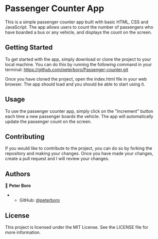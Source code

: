 # Passenger Counter App
This is a simple passenger counter app built with basic HTML, CSS and JavaScript. The app allows users to count the number of passengers who have boarded a bus or any vehicle, and displays the count on the screen.

## Getting Started
To get started with the app, simply download or clone the project to your local machine. You can do this by running the following command in your terminal:
https://github.com/peterboro/Passenger-counter.git

Once you have cloned the project, open the index.html file in your web browser. The app should load and you should be able to start using it.

## Usage
To use the passenger counter app, simply click on the "Increment" button each time a new passenger boards the vehicle. The app will automatically update the passenger count on the screen.

## Contributing
If you would like to contribute to the project, you can do so by forking the repository and making your changes. Once you have made your changes, create a pull request and I will review your changes.

## Authors

👤 **Peter Boro**

- - GitHub: [@peterboro](https://github.com/peterboro)

## License
This project is licensed under the MIT License. See the LICENSE file for more information.

